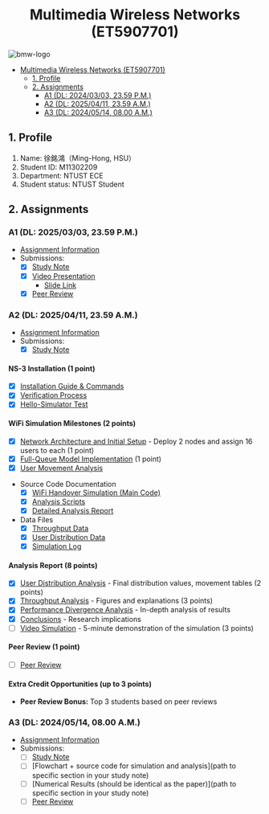 # <center>Multimedia Wireless Networks (ET5907701)</center>

![bmw-logo](./assets/lab-logo.jpg)

- [Multimedia Wireless Networks (ET5907701)](#multimedia-wireless-networks-et5907701)
  - [1. Profile](#1-profile)
  - [2. Assignments](#2-assignments)
    - [A1 (DL: 2024/03/03, 23.59 P.M.)](#a1-dl-20240303-2359-pm)
    - [A2 (DL: 2025/04/11, 23.59 A.M.)](#a2-dl-20250411-2359-am)
    - [A3 (DL: 2024/05/14, 08.00 A.M.)](#a3-dl-20240514-0800-am)

## 1. Profile

1. Name: 徐銘鴻（Ming-Hong, HSU）
2. Student ID: M11302209
3. Department: NTUST ECE
4. Student status: NTUST Student

## 2. Assignments

### A1 (DL: 2025/03/03, 23.59 P.M.)
- [Assignment Information](https://github.com/bmw-ece-ntust/multimedia-wireless-network?tab=readme-ov-file#a1-deadline-35-0800-am)
- Submissions:
  - [x] [Study Note](./a1-M11302209-HSU-Ming-Hong.md)
  - [x] [Video Presentation](https://youtu.be/myXUy0x4jH8)
    - [Slide Link](https://gamma.app/docs/Key-Skills-for-Success-jbbwbow7dzh4amr) 
  - [x] [Peer Review](https://forms.gle/odfFSV2dWQgKTxMw5)

### A2 (DL: 2025/04/11, 23.59 A.M.)
  - [Assignment Information](https://github.com/bmw-ece-ntust/multimedia-wireless-networks?tab=readme-ov-file#a2)
  - Submissions:
      - [x] [Study Note](./a2-M11302209-HSU-Ming-Hong.md)
  #### NS-3 Installation (1 point)
  - [x] [Installation Guide & Commands](./a2-M11302209-HSU-Ming-Hong.md#section-1-ns-3-installation-guide)
  - [x] [Verification Process](./a2-M11302209-HSU-Ming-Hong.md#installation-process)
  - [x] [Hello-Simulator Test](./a2-M11302209-HSU-Ming-Hong.md#installation-verification)

  #### WiFi Simulation Milestones (2 points)
  - [x] [Network Architecture and Initial Setup](./a2-M11302209-HSU-Ming-Hong.md#1-network-architecture-and-initial-setup) - Deploy 2 nodes and assign 16 users to each (1 point)
  - [x] [Full-Queue Model Implementation](./a2-M11302209-HSU-Ming-Hong.md#2-full-queue-model-implementation) (1 point)
  - [x] [User Movement Analysis](./a2-M11302209-HSU-Ming-Hong.md#3-user-movement-analysis)
  -  Source Code Documentation
      - [x] [WiFi Handover Simulation (Main Code)](./a2/src/wifi-handover-simulation.cc)
      - [x] [Analysis Scripts](./a2/src/analyze_results.py)
      - [x] [Detailed Analysis Report](./a2/src/analysis_report_20250410_155405.md)
  - Data Files
      - [x] [Throughput Data](./a2/src/throughput.csv)
      - [x] [User Distribution Data](./a2/src/user_distribution.csv)
      - [x] [Simulation Log](./a2/src/wifi-execute.log)

  #### Analysis Report (8 points)
  - [x] [User Distribution Analysis](./a2-M11302209-HSU-Ming-Hong.md#detailed-analysis-report-summary) - Final distribution values, movement tables (2 points)
  - [x] [Throughput Analysis](./a2-M11302209-HSU-Ming-Hong.md#throughput-analysis) - Figures and explanations (3 points)
  - [x] [Performance Divergence Analysis](./a2-M11302209-HSU-Ming-Hong.md#performance-divergence-analysis) - In-depth analysis of results
  - [x] [Conclusions](./a2-M11302209-HSU-Ming-Hong.md#5-conclusions) - Research implications
  - [ ] [Video Simulation](#) - 5-minute demonstration of the simulation (3 points)
  
  #### Peer Review (1 point)

  - [ ] [Peer Review](https://forms.gle/odfFSV2dWQgKTxMw5) 

  #### Extra Credit Opportunities (up to 3 points)
  
  - **Peer Review Bonus:** Top 3 students based on peer reviews

### A3 (DL: 2024/05/14, 08.00 A.M.)
- [Assignment Information](https://github.com/bmw-ece-ntust/multimedia-wireless-network?tab=readme-ov-file#a3-deadline-514-0800-am)
- Submissions:
  - [ ] [Study Note](./a3-M11302209-HSU-Ming-Hong.md)
  - [ ] [Flowchart + source code for simulation and analysis](path to specific section in your study note)
  - [ ] [Numerical Results (should be identical as the paper)](path to specific section in your study note)
  - [ ] [Peer Review](https://forms.gle/odfFSV2dWQgKTxMw5)